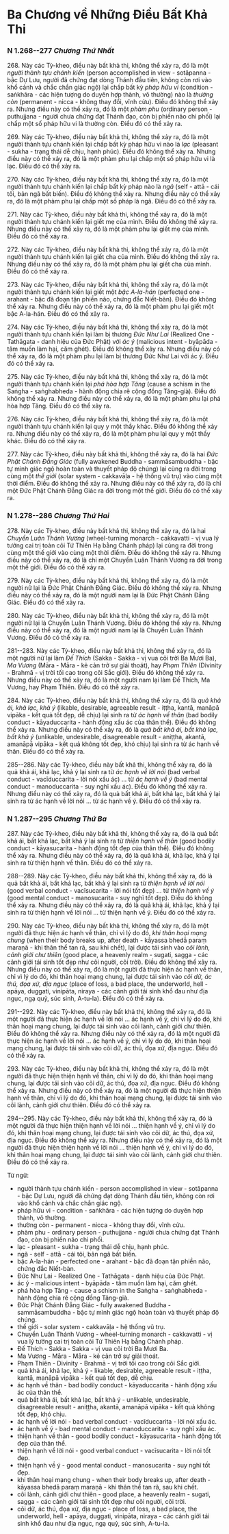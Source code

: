 # Ba Chương về Những Điều Bất Khả Thi

### N 1.268--277 *Chương Thứ Nhất*

268\. Này các Tỳ-kheo, điều này bất khả thi, không thể xảy ra, đó là một *người thành tựu chánh kiến* (person accomplished in view - sotāpanna - bậc Dự Lưu, người đã chứng đạt dòng Thánh đầu tiên, không còn rơi vào khổ cảnh và chắc chắn giác ngộ) lại chấp bất kỳ *pháp hữu vi* (condition - saṅkhāra - các hiện tượng do duyên hợp thành, vô thường) nào là *thường còn* (permanent - nicca - không thay đổi, vĩnh cửu). Điều đó không thể xảy ra. Nhưng điều này có thể xảy ra, đó là một *phàm phu* (ordinary person - puthujjana - người chưa chứng đạt Thánh đạo, còn bị phiền não chi phối) lại chấp một số pháp hữu vi là thường còn. Điều đó có thể xảy ra.

<!--pg-->
269\. Này các Tỳ-kheo, điều này bất khả thi, không thể xảy ra, đó là một người thành tựu chánh kiến lại chấp bất kỳ pháp hữu vi nào là *lạc* (pleasant - sukha - trạng thái dễ chịu, hạnh phúc). Điều đó không thể xảy ra. Nhưng điều này có thể xảy ra, đó là một phàm phu lại chấp một số pháp hữu vi là lạc. Điều đó có thể xảy ra.

<!--pg-->
270\. Này các Tỳ-kheo, điều này bất khả thi, không thể xảy ra, đó là một người thành tựu chánh kiến lại chấp bất kỳ pháp nào là *ngã* (self - attā - cái tôi, bản ngã bất biến). Điều đó không thể xảy ra. Nhưng điều này có thể xảy ra, đó là một phàm phu lại chấp một số pháp là ngã. Điều đó có thể xảy ra.

<!--pg-->
271\. Này các Tỳ-kheo, điều này bất khả thi, không thể xảy ra, đó là một người thành tựu chánh kiến lại giết mẹ của mình. Điều đó không thể xảy ra. Nhưng điều này có thể xảy ra, đó là một phàm phu lại giết mẹ của mình. Điều đó có thể xảy ra.

<!--pg-->
272\. Này các Tỳ-kheo, điều này bất khả thi, không thể xảy ra, đó là một người thành tựu chánh kiến lại giết cha của mình. Điều đó không thể xảy ra. Nhưng điều này có thể xảy ra, đó là một phàm phu lại giết cha của mình. Điều đó có thể xảy ra.

<!--pg-->
273\. Này các Tỳ-kheo, điều này bất khả thi, không thể xảy ra, đó là một người thành tựu chánh kiến lại giết một *bậc A-la-hán* (perfected one - arahant - bậc đã đoạn tận phiền não, chứng đắc Niết-bàn). Điều đó không thể xảy ra. Nhưng điều này có thể xảy ra, đó là một phàm phu lại giết một bậc A-la-hán. Điều đó có thể xảy ra.

<!--pg-->
274\. Này các Tỳ-kheo, điều này bất khả thi, không thể xảy ra, đó là một người thành tựu chánh kiến lại làm bị thương *Đức Như Lai* (Realized One - Tathāgata - danh hiệu của Đức Phật) với *ác ý* (malicious intent - byāpāda - tâm muốn làm hại, căm ghét). Điều đó không thể xảy ra. Nhưng điều này có thể xảy ra, đó là một phàm phu lại làm bị thương Đức Như Lai với ác ý. Điều đó có thể xảy ra.

<!--pg-->
275\. Này các Tỳ-kheo, điều này bất khả thi, không thể xảy ra, đó là một người thành tựu chánh kiến lại *phá hòa hợp Tăng* (cause a schism in the Saṅgha - saṅghabheda - hành động chia rẽ cộng đồng Tăng-già). Điều đó không thể xảy ra. Nhưng điều này có thể xảy ra, đó là một phàm phu lại phá hòa hợp Tăng. Điều đó có thể xảy ra.

<!--pg-->
276\. Này các Tỳ-kheo, điều này bất khả thi, không thể xảy ra, đó là một người thành tựu chánh kiến lại quy y một thầy khác. Điều đó không thể xảy ra. Nhưng điều này có thể xảy ra, đó là một phàm phu lại quy y một thầy khác. Điều đó có thể xảy ra.

<!--pg-->
277\. Này các Tỳ-kheo, điều này bất khả thi, không thể xảy ra, đó là hai *Đức Phật Chánh Đẳng Giác* (fully awakened Buddha - sammāsambuddha - bậc tự mình giác ngộ hoàn toàn và thuyết pháp độ chúng) lại cùng ra đời trong cùng một *thế giới* (solar system - cakkavāḷa - hệ thống vũ trụ) vào cùng một thời điểm. Điều đó không thể xảy ra. Nhưng điều này có thể xảy ra, đó là chỉ một Đức Phật Chánh Đẳng Giác ra đời trong một thế giới. Điều đó có thể xảy ra.

<!--pg-->
### N 1.278--286 *Chương Thứ Hai*

278\. Này các Tỳ-kheo, điều này bất khả thi, không thể xảy ra, đó là hai *Chuyển Luân Thánh Vương* (wheel-turning monarch - cakkavatti - vị vua lý tưởng cai trị toàn cõi Tứ Thiên Hạ bằng Chánh pháp) lại cùng ra đời trong cùng một thế giới vào cùng một thời điểm. Điều đó không thể xảy ra. Nhưng điều này có thể xảy ra, đó là chỉ một Chuyển Luân Thánh Vương ra đời trong một thế giới. Điều đó có thể xảy ra.

<!--pg-->
279\. Này các Tỳ-kheo, điều này bất khả thi, không thể xảy ra, đó là một người nữ lại là Đức Phật Chánh Đẳng Giác. Điều đó không thể xảy ra. Nhưng điều này có thể xảy ra, đó là một người nam lại là Đức Phật Chánh Đẳng Giác. Điều đó có thể xảy ra.

<!--pg-->
280\. Này các Tỳ-kheo, điều này bất khả thi, không thể xảy ra, đó là một người nữ lại là Chuyển Luân Thánh Vương. Điều đó không thể xảy ra. Nhưng điều này có thể xảy ra, đó là một người nam lại là Chuyển Luân Thánh Vương. Điều đó có thể xảy ra.

<!--pg-->
281--283\. Này các Tỳ-kheo, điều này bất khả thi, không thể xảy ra, đó là một người nữ lại làm *Đế Thích* (Sakka - Sakka - vị vua cõi trời Ba Mươi Ba), *Ma Vương* (Māra - Māra - kẻ cản trở sự giải thoát), hay *Phạm Thiên* (Divinity - Brahmā - vị trời tối cao trong cõi Sắc giới). Điều đó không thể xảy ra. Nhưng điều này có thể xảy ra, đó là một người nam lại làm Đế Thích, Ma Vương, hay Phạm Thiên. Điều đó có thể xảy ra.

<!--pg-->
284\. Này các Tỳ-kheo, điều này bất khả thi, không thể xảy ra, đó là *quả khả ái, khả lạc, khả ý* (likable, desirable, agreeable result - iṭṭha, kantā, manāpā vipāka - kết quả tốt đẹp, dễ chịu) lại sinh ra từ *ác hạnh về thân* (bad bodily conduct - kāyaduccarita - hành động xấu ác của thân thể). Điều đó không thể xảy ra. Nhưng điều này có thể xảy ra, đó là *quả bất khả ái, bất khả lạc, bất khả ý* (unlikable, undesirable, disagreeable result - aniṭṭha, akantā, amanāpā vipāka - kết quả không tốt đẹp, khó chịu) lại sinh ra từ ác hạnh về thân. Điều đó có thể xảy ra.

<!--pg-->
285--286\. Này các Tỳ-kheo, điều này bất khả thi, không thể xảy ra, đó là quả khả ái, khả lạc, khả ý lại sinh ra từ *ác hạnh về lời nói* (bad verbal conduct - vacīduccarita - lời nói xấu ác) ... từ *ác hạnh về ý* (bad mental conduct - manoduccarita - suy nghĩ xấu ác). Điều đó không thể xảy ra. Nhưng điều này có thể xảy ra, đó là quả bất khả ái, bất khả lạc, bất khả ý lại sinh ra từ ác hạnh về lời nói ... từ ác hạnh về ý. Điều đó có thể xảy ra.

<!--pg-->
### N 1.287--295 *Chương Thứ Ba*

287\. Này các Tỳ-kheo, điều này bất khả thi, không thể xảy ra, đó là quả bất khả ái, bất khả lạc, bất khả ý lại sinh ra từ *thiện hạnh về thân* (good bodily conduct - kāyasucarita - hành động tốt đẹp của thân thể). Điều đó không thể xảy ra. Nhưng điều này có thể xảy ra, đó là quả khả ái, khả lạc, khả ý lại sinh ra từ thiện hạnh về thân. Điều đó có thể xảy ra.

<!--pg-->
288--289\. Này các Tỳ-kheo, điều này bất khả thi, không thể xảy ra, đó là quả bất khả ái, bất khả lạc, bất khả ý lại sinh ra từ *thiện hạnh về lời nói* (good verbal conduct - vacīsucarita - lời nói tốt đẹp) ... từ *thiện hạnh về ý* (good mental conduct - manosucarita - suy nghĩ tốt đẹp). Điều đó không thể xảy ra. Nhưng điều này có thể xảy ra, đó là quả khả ái, khả lạc, khả ý lại sinh ra từ thiện hạnh về lời nói ... từ thiện hạnh về ý. Điều đó có thể xảy ra.

<!--pg-->
290\. Này các Tỳ-kheo, điều này bất khả thi, không thể xảy ra, đó là một người đã thực hiện ác hạnh về thân, chỉ vì lý do đó, *khi thân hoại mạng chung* (when their body breaks up, after death - kāyassa bhedā paraṃ maraṇā - khi thân thể tan rã, sau khi chết), lại được tái sinh vào *cõi lành, cảnh giới chư thiên* (good place, a heavenly realm - sugati, sagga - các cảnh giới tái sinh tốt đẹp như cõi người, cõi trời). Điều đó không thể xảy ra. Nhưng điều này có thể xảy ra, đó là một người đã thực hiện ác hạnh về thân, chỉ vì lý do đó, khi thân hoại mạng chung, lại được tái sinh vào *cõi dữ, ác thú, đọa xứ, địa ngục* (place of loss, a bad place, the underworld, hell - apāya, duggati, vinipāta, niraya - các cảnh giới tái sinh khổ đau như địa ngục, ngạ quỷ, súc sinh, A-tu-la). Điều đó có thể xảy ra.

<!--pg-->
291--292\. Này các Tỳ-kheo, điều này bất khả thi, không thể xảy ra, đó là một người đã thực hiện ác hạnh về lời nói ... ác hạnh về ý, chỉ vì lý do đó, khi thân hoại mạng chung, lại được tái sinh vào cõi lành, cảnh giới chư thiên. Điều đó không thể xảy ra. Nhưng điều này có thể xảy ra, đó là một người đã thực hiện ác hạnh về lời nói ... ác hạnh về ý, chỉ vì lý do đó, khi thân hoại mạng chung, lại được tái sinh vào cõi dữ, ác thú, đọa xứ, địa ngục. Điều đó có thể xảy ra.

<!--pg-->
293\. Này các Tỳ-kheo, điều này bất khả thi, không thể xảy ra, đó là một người đã thực hiện thiện hạnh về thân, chỉ vì lý do đó, khi thân hoại mạng chung, lại được tái sinh vào cõi dữ, ác thú, đọa xứ, địa ngục. Điều đó không thể xảy ra. Nhưng điều này có thể xảy ra, đó là một người đã thực hiện thiện hạnh về thân, chỉ vì lý do đó, khi thân hoại mạng chung, lại được tái sinh vào cõi lành, cảnh giới chư thiên. Điều đó có thể xảy ra.

<!--pg-->
294--295\. Này các Tỳ-kheo, điều này bất khả thi, không thể xảy ra, đó là một người đã thực hiện thiện hạnh về lời nói ... thiện hạnh về ý, chỉ vì lý do đó, khi thân hoại mạng chung, lại được tái sinh vào cõi dữ, ác thú, đọa xứ, địa ngục. Điều đó không thể xảy ra. Nhưng điều này có thể xảy ra, đó là một người đã thực hiện thiện hạnh về lời nói ... thiện hạnh về ý, chỉ vì lý do đó, khi thân hoại mạng chung, lại được tái sinh vào cõi lành, cảnh giới chư thiên. Điều đó có thể xảy ra.

<!--pg-->
Từ ngữ:
- người thành tựu chánh kiến - person accomplished in view - sotāpanna - bậc Dự Lưu, người đã chứng đạt dòng Thánh đầu tiên, không còn rơi vào khổ cảnh và chắc chắn giác ngộ.
- pháp hữu vi - condition - saṅkhāra - các hiện tượng do duyên hợp thành, vô thường.
- thường còn - permanent - nicca - không thay đổi, vĩnh cửu.
- phàm phu - ordinary person - puthujjana - người chưa chứng đạt Thánh đạo, còn bị phiền não chi phối.
- lạc - pleasant - sukha - trạng thái dễ chịu, hạnh phúc.
- ngã - self - attā - cái tôi, bản ngã bất biến.
- bậc A-la-hán - perfected one - arahant - bậc đã đoạn tận phiền não, chứng đắc Niết-bàn.
- Đức Như Lai - Realized One - Tathāgata - danh hiệu của Đức Phật.
- ác ý - malicious intent - byāpāda - tâm muốn làm hại, căm ghét.
- phá hòa hợp Tăng - cause a schism in the Saṅgha - saṅghabheda - hành động chia rẽ cộng đồng Tăng-già.
- Đức Phật Chánh Đẳng Giác - fully awakened Buddha - sammāsambuddha - bậc tự mình giác ngộ hoàn toàn và thuyết pháp độ chúng.
- thế giới - solar system - cakkavāḷa - hệ thống vũ trụ.
- Chuyển Luân Thánh Vương - wheel-turning monarch - cakkavatti - vị vua lý tưởng cai trị toàn cõi Tứ Thiên Hạ bằng Chánh pháp.
- Đế Thích - Sakka - Sakka - vị vua cõi trời Ba Mươi Ba.
- Ma Vương - Māra - Māra - kẻ cản trở sự giải thoát.
- Phạm Thiên - Divinity - Brahmā - vị trời tối cao trong cõi Sắc giới.
- quả khả ái, khả lạc, khả ý - likable, desirable, agreeable result - iṭṭha, kantā, manāpā vipāka - kết quả tốt đẹp, dễ chịu.
- ác hạnh về thân - bad bodily conduct - kāyaduccarita - hành động xấu ác của thân thể.
- quả bất khả ái, bất khả lạc, bất khả ý - unlikable, undesirable, disagreeable result - aniṭṭha, akantā, amanāpā vipāka - kết quả không tốt đẹp, khó chịu.
- ác hạnh về lời nói - bad verbal conduct - vacīduccarita - lời nói xấu ác.
- ác hạnh về ý - bad mental conduct - manoduccarita - suy nghĩ xấu ác.
- thiện hạnh về thân - good bodily conduct - kāyasucarita - hành động tốt đẹp của thân thể.
- thiện hạnh về lời nói - good verbal conduct - vacīsucarita - lời nói tốt đẹp.
- thiện hạnh về ý - good mental conduct - manosucarita - suy nghĩ tốt đẹp.
- khi thân hoại mạng chung - when their body breaks up, after death - kāyassa bhedā paraṃ maraṇā - khi thân thể tan rã, sau khi chết.
- cõi lành, cảnh giới chư thiên - good place, a heavenly realm - sugati, sagga - các cảnh giới tái sinh tốt đẹp như cõi người, cõi trời.
- cõi dữ, ác thú, đọa xứ, địa ngục - place of loss, a bad place, the underworld, hell - apāya, duggati, vinipāta, niraya - các cảnh giới tái sinh khổ đau như địa ngục, ngạ quỷ, súc sinh, A-tu-la.